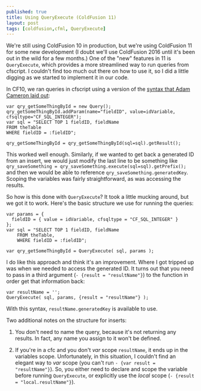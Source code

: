 ```yaml
---
published: true
title: Using QueryExecute (ColdFusion 11)
layout: post
tags: [coldfusion,cfml, QueryExecute]
---
```

We're still using ColdFusion 10 in production, but we're using ColdFusion 11 for some new development (I doubt we'll use ColdFusion 2016 until it's been out in the wild for a few months.) One of the "new" features in 11 is `QueryExecute`, which provides a more streamlined way to run queries from cfscript. I couldn't find too much out there on how to use it, so I did a little digging as we started to implement it in our code. <!--more-->

In CF10, we ran queries in cfscript using a version of the [syntax that Adam Cameron laid out](http://blog.adamcameron.me/2014/01/using-querycfc-doesnt-have-to-be-drama.html):

	var qry_getSomeThingById = new Query();
    qry_getSomeThingById.addParam(name="fieldID", value=idVariable, cfsqltype="CF_SQL_INTEGER");
    var sql = "SELECT TOP 1 fieldID, fieldName
    FROM theTable
    WHERE fieldID = :fieldID";

    qry_getSomeThingById = qry_getSomeThingById(sql=sql).getResult();

This worked well enough. Similarly, if we wanted to get back a generated ID from an insert, we would just modify the last line to be something like `qry_saveSomething = qry_saveSomething.execute(sql=sql).getPrefix();` and then we would be able to reference `qry_saveSomething.generatedKey`. Scoping the variables was fairly straightforward, as was accessing the results.

So how is this done with  `QueryExecute`? It took a little mucking around, but we got it to work. Here's the basic structure we use for running the queries:

	var params = {
      fieldID = { value = idVariable, cfsqltype = "CF_SQL_INTEGER" }
    };
	var sql = "SELECT TOP 1 fieldID, fieldName
		FROM theTable,
		WHERE fieldID = :fieldID";
	
	var qry_getSomeThingById = QueryExecute( sql, params );

I do like this approach and think it's an improvement. Where I got tripped up was when we needed to access the generated ID. It turns out that you need to pass in a third argument (`- {result = "resultName"}`) to the function in order get that information back:

	var resultName = '';
	QueryExecute( sql, params, {result = "resultName"} );

With this syntax, `resultName.generatedKey` is available to use.

Two additional notes on the structure for inserts:

1) You don't need to name the query, because it's not returning any results. In fact, any name you assign to it won't be defined.

2) If you're in a cfc and you don't *var* scope `resultName`, it ends up in the variables scope. Unfortunately, in this situation, I couldn't find an elegant way to *var* scope (you can't run `- {var result = "resultName"}`). So, you either need to declare and scope the variable before running `QueryExecute`, or explicitly use the *local* scope (`- {result = "local.resultName"}`). 





	


